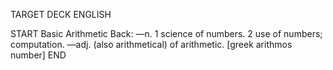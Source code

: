 TARGET DECK
ENGLISH

START
Basic
Arithmetic
Back: —n. 1 science of numbers. 2 use of numbers; computation. —adj. (also arithmetical) of arithmetic. [greek arithmos number]
END
